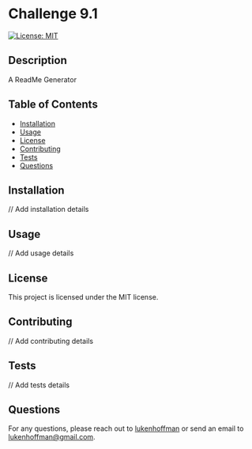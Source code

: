 
# Challenge 9.1

[![License: MIT](https://img.shields.io/badge/License-MIT-yellow.svg)](https://opensource.org/licenses/MIT)

## Description
A ReadMe Generator

## Table of Contents
- [Installation](#installation)
- [Usage](#usage)
- [License](#license)
- [Contributing](#contributing)
- [Tests](#tests)
- [Questions](#questions)

## Installation
// Add installation details

## Usage
// Add usage details

## License
This project is licensed under the MIT license.

## Contributing
// Add contributing details

## Tests
// Add tests details

## Questions
For any questions, please reach out to [lukenhoffman](https://github.com/lukenhoffman) or send an email to lukenhoffman@gmail.com.
    